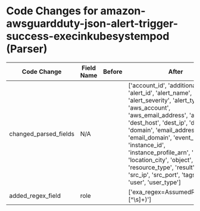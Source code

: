 # Code Changes for amazon-awsguardduty-json-alert-trigger-success-execinkubesystempod (Parser)

| Code Change | Field Name | Before | After |
|-------------|------------|--------|-------|
| changed_parsed_fields | N/A |  | ['account_id', 'additional_info', 'alert_id', 'alert_name', 'alert_severity', 'alert_type', 'app', 'aws_account', 'aws_email_address', 'aws_user', 'dest_host', 'dest_ip', 'dest_port', 'domain', 'email_address', 'email_domain', 'event_name', 'instance_id', 'instance_profile_arn', 'key_id', 'location_city', 'object', 'region', 'resource_type', 'result', 'role', 'src_ip', 'src_port', 'tags', 'time', 'user', 'user_type'] |
| added_regex_field | role |  | ['exa_regex=AssumedRole\/({role}[^\s]+)'] |